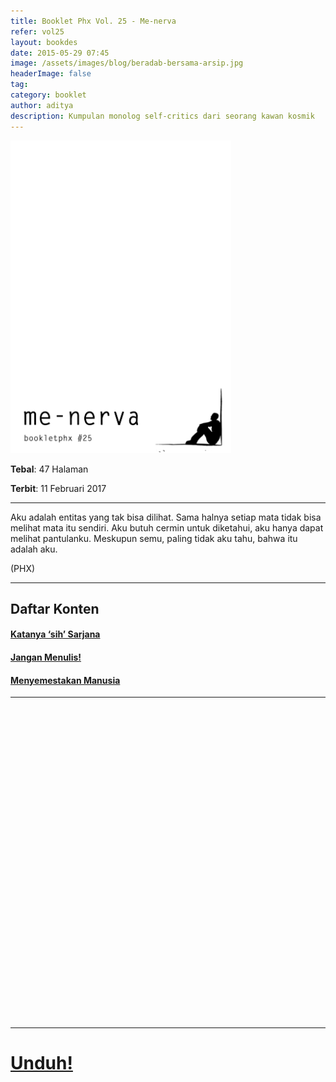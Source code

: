 ```yaml
---
title: Booklet Phx Vol. 25 - Me-nerva
refer: vol25
layout: bookdes
date: 2015-05-29 07:45
image: /assets/images/blog/beradab-bersama-arsip.jpg
headerImage: false
tag:
category: booklet
author: aditya
description: Kumpulan monolog self-critics dari seorang kawan kosmik
---
```


<img class="image" src="/assets/images/cover/booklet25.jpg" alt="__" height="500px">

__Tebal__: 47 Halaman

__Terbit__: 11 Februari 2017

***

Aku adalah entitas yang tak bisa dilihat. Sama halnya setiap mata tidak bisa melihat mata itu sendiri. Aku butuh cermin untuk diketahui, aku hanya dapat melihat pantulanku. Meskupun semu, paling tidak aku tahu, bahwa itu adalah aku.

(PHX)

***

## Daftar Konten

#### [Katanya ‘sih’ Sarjana][1]

#### [Jangan Menulis!][2]

#### [Menyemestakan Manusia][3]

[1]: http://phoenixfin.me/katanya-sih-sarjana
[2]: http://phoenixfin.me/jangan-menulis
[3]: http://phoenixfin.me/menyemestakan-manusia

***

<div data-configid="7319434/60844966" style="width:100%; height:500px;" class="issuuembed"></div>
<script type="text/javascript" src="//e.issuu.com/embed.js" async="true"></script>

***

# [Unduh!][akses]

[akses]: https://www.dropbox.com/s/77gatuojp2i6lhx/%2325%20me-nerva.pdf?dl=0
